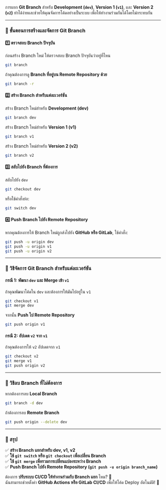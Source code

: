 การแยก **Git Branch** สำหรับ **Development (`dev`)**, **Version 1 (`v1`)**, และ **Version 2 (`v2`)** ทำได้ง่ายและช่วยให้คุณจัดการโค้ดอย่างเป็นระบบ เพื่อให้ทำงานร่วมกันได้โดยไม่กระทบกัน  

---

### **🔷 ขั้นตอนการสร้างและจัดการ Git Branch**
#### **1️⃣ ตรวจสอบ Branch ปัจจุบัน**
ก่อนสร้าง Branch ใหม่ ให้ตรวจสอบ Branch ปัจจุบันว่าอยู่ที่ไหน
```bash
git branch
```
ถ้าคุณต้องการดู **Branch ที่อยู่บน Remote Repository ด้วย**
```bash
git branch -r
```

#### **2️⃣ สร้าง Branch สำหรับแต่ละเวอร์ชัน**
สร้าง Branch ใหม่สำหรับ **Development (dev)**
```bash
git branch dev
```
สร้าง Branch ใหม่สำหรับ **Version 1 (v1)**
```bash
git branch v1
```
สร้าง Branch ใหม่สำหรับ **Version 2 (v2)**
```bash
git branch v2
```

#### **3️⃣ สลับไปยัง Branch ที่ต้องการ**
สลับไปยัง `dev`
```bash
git checkout dev
```
หรือใช้คำสั่งย่อ:
```bash
git switch dev
```

#### **4️⃣ Push Branch ไปยัง Remote Repository**
หากคุณต้องการให้ Branch ใหม่ถูกส่งไปยัง **GitHub หรือ GitLab**, ใช้คำสั่ง:
```bash
git push -u origin dev
git push -u origin v1
git push -u origin v2
```

---

### **🔷 วิธีจัดการ Git Branch สำหรับแต่ละเวอร์ชัน**
#### **กรณี 1: พัฒนา `dev` และ Merge เข้า `v1`**
ถ้าคุณพัฒนาโค้ดใน `dev` และต้องการให้มันไปอยู่ใน `v1`
```bash
git checkout v1
git merge dev
```
จากนั้น **Push ไป Remote Repository**
```bash
git push origin v1
```

#### **กรณี 2: อัปเดต `v2` จาก `v1`**
ถ้าคุณต้องการให้ `v2` อัปเดตจาก `v1`
```bash
git checkout v2
git merge v1
git push origin v2
```

---

### **🔷 วิธีลบ Branch ที่ไม่ต้องการ**
หากต้องการลบ **Local Branch**
```bash
git branch -d dev
```
ถ้าต้องการลบ **Remote Branch**
```bash
git push origin --delete dev
```

---

### **🚀 สรุป**
✅ **สร้าง Branch แยกสำหรับ dev, v1, v2**  
✅ **ใช้ `git switch` หรือ `git checkout` เพื่อเปลี่ยน Branch**  
✅ **ใช้ `git merge` เพื่อรวมการเปลี่ยนแปลงระหว่าง Branch**  
✅ **Push Branch ไปยัง Remote Repository (`git push -u origin branch_name`)**  

ต้องการ **ปรับระบบ CI/CD ให้ทำงานร่วมกับ Branch แยก** ไหม? 🎯  
ฉันสามารถช่วยตั้งค่า **GitHub Actions หรือ GitLab CI/CD** เพื่อให้โค้ด Deploy อัตโนมัติ! 🚀
